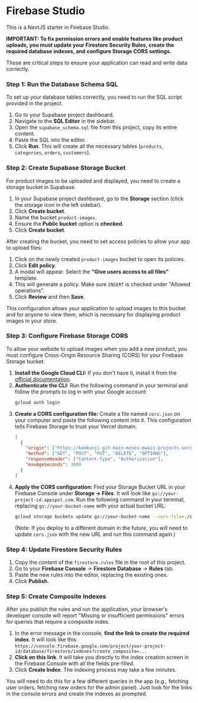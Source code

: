 # Firebase Studio

This is a NextJS starter in Firebase Studio.

**IMPORTANT: To fix permission errors and enable features like product uploads, you must update your Firestore Security Rules, create the required database indexes, and configure Storage CORS settings.**

These are critical steps to ensure your application can read and write data correctly.

### Step 1: Run the Database Schema SQL

To set up your database tables correctly, you need to run the SQL script provided in the project.

1.  Go to your Supabase project dashboard.
2.  Navigate to the **SQL Editor** in the sidebar.
3.  Open the `supabase_schema.sql` file from this project, copy its entire content.
4.  Paste the SQL into the editor.
5.  Click **Run**. This will create all the necessary tables (`products`, `categories`, `orders`, `customers`).

### Step 2: Create Supabase Storage Bucket

For product images to be uploaded and displayed, you need to create a storage bucket in Supabase.

1.  In your Supabase project dashboard, go to the **Storage** section (click the storage icon in the left sidebar).
2.  Click **Create bucket**.
3.  Name the bucket `product-images`.
4.  Ensure the **Public bucket** option is **checked**.
5.  Click **Create bucket**.

After creating the bucket, you need to set access policies to allow your app to upload files:

1.  Click on the newly created `product-images` bucket to open its policies.
2.  Click **Edit policy**.
3.  A modal will appear. Select the **"Give users access to all files"** template.
4.  This will generate a policy. Make sure `INSERT` is checked under "Allowed operations".
5.  Click **Review** and then **Save**.

This configuration allows your application to upload images to this bucket and for anyone to view them, which is necessary for displaying product images in your store.

### Step 3: Configure Firebase Storage CORS

To allow your website to upload images when you add a new product, you must configure Cross-Origin Resource Sharing (CORS) for your Firebase Storage bucket.

1.  **Install the Google Cloud CLI:** If you don't have it, install it from the [official documentation](https://cloud.google.com/sdk/docs/install).
2.  **Authenticate the CLI:** Run the following command in your terminal and follow the prompts to log in with your Google account:
    ```bash
    gcloud auth login
    ```
3.  **Create a CORS configuration file:** Create a file named `cors.json` on your computer and paste the following content into it. This configuration tells Firebase Storage to trust your Vercel domain.
    ```json
    [
      {
        "origin": ["https://kamkunji-git-main-moses-mwais-projects.vercel.app"],
        "method": ["GET", "POST", "PUT", "DELETE", "OPTIONS"],
        "responseHeader": ["Content-Type", "Authorization"],
        "maxAgeSeconds": 3600
      }
    ]
    ```
4.  **Apply the CORS configuration:** Find your Storage Bucket URL in your Firebase Console under **Storage -> Files**. It will look like `gs://your-project-id.appspot.com`. Run the following command in your terminal, replacing `gs://your-bucket-name` with your actual bucket URL:
    ```bash
    gcloud storage buckets update gs://your-bucket-name --cors-file=./cors.json
    ```
    (Note: If you deploy to a different domain in the future, you will need to update `cors.json` with the new URL and run this command again.)

### Step 4: Update Firestore Security Rules

1.  Copy the content of the `firestore.rules` file in the root of this project.
2.  Go to your **Firebase Console** -> **Firestore Database** -> **Rules** tab.
3.  Paste the new rules into the editor, replacing the existing ones.
4.  Click **Publish**.

### Step 5: Create Composite Indexes

After you publish the rules and run the application, your browser's developer console will report "Missing or insufficient permissions" errors for queries that require a composite index.

1.  In the error message in the console, **find the link to create the required index**. It will look like this: `https://console.firebase.google.com/project/your-project-id/database/firestore/indexes?create_composite=...`
2.  **Click on this link**. It will take you directly to the index creation screen in the Firebase Console with all the fields pre-filled.
3.  Click **Create Index**. The indexing process may take a few minutes.

You will need to do this for a few different queries in the app (e.g., fetching user orders, fetching new orders for the admin panel). Just look for the links in the console errors and create the indexes as prompted.
